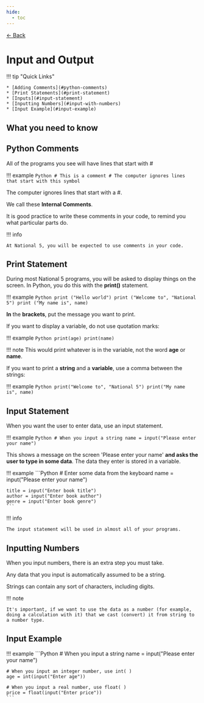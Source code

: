 ```yaml
---
hide:
  - toc
---
```


<a href="javascript:history.back()" class="md-button back-button"> ← Back</a>

# Input and Output

!!! tip "Quick Links"

    * [Adding Comments](#python-comments)
    * [Print Statements](#print-statement)
    * [Inputs](#input-statement)
    * [Inputting Numbers](#input-with-numbers)
	* [Input Example](#input-example)

## What you need to know

## Python Comments

All of the programs you see will have lines that start with #

!!! example
	```Python
	# This is a comment
	# The computer ignores lines that start with this symbol
	```

The computer ignores lines that start with a #. 

We call these **Internal Comments**.  

It is good practice to write these comments in your code, to remind you what particular parts do.

!!! info

	At National 5, you will be expected to use comments in your code.

## Print Statement

During most National 5 programs, you will be asked to display things on the screen.
In Python, you do this with the **print()** statement.

!!! example
	```Python
	print ("Hello world")
	print ("Welcome to", "National 5")
	print ("My name is", name)
	```

**In** the **brackets**, put the message you want to print. 

If you want to display a variable, do not use quotation marks:

!!! example
	```Python
	print(age)
	print(name)
	```

!!! note
	This would print whatever is in the variable, not the word **age** or **name**.

If you want to print a **string** and a **variable**, use a comma between the strings:

!!! example
	```Python
	print("Welcome to", "National 5")
	print("My name is", name)
	```
		
## Input Statement

When you want the user to enter data, use an input statement.

!!! example
	```Python
	# When you input a string
	name = input("Please enter your name")
	```

This shows a message on the screen 'Please enter your name' **and asks the user to type in some data**. The data they enter is stored in a variable.

!!! example
	```Python
	# Enter some data from the keyboard
	name = input("Please enter your name")

	title = input("Enter book title")
	author = input("Enter book author")
	genre = input("Enter book genre")
	```

!!! info

	The input statement will be used in almost all of your programs.

## Inputting Numbers

When you input numbers, there is an extra step you must take.

Any data that you input is automatically assumed to be a string.

Strings can contain any sort of characters, including digits.

!!! note

	It's important, if we want to use the data as a number (for example, doing a calculation with it) that we cast (convert) it from string to a number type.

## Input Example

!!! example
	```Python
	# When you input a string
	name = input("Please enter your name")

	# When you input an integer number, use int( )
	age = int(input("Enter age"))

	# When you input a real number, use float( )
	price = float(input("Enter price"))
	```